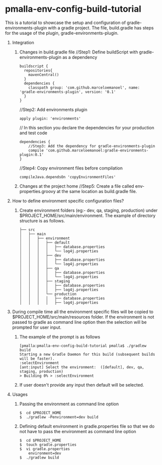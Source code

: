 pmalla-env-config-build-tutorial
================================

This is a tutorial to showcase the setup and configuration of gradle-environments-plugin with a gradle project. The file, build.gradle has steps for the usage of the plugin, gradle-environments-plugin.

1. Integration
    1. Changes in build.gradle file
        //Step1: Define buildScript with gradle-environments-plugin as a dependency
        ```
        buildscript {
          repositories{
            mavenCentral()
          }
          dependencies {
            classpath group: 'com.github.marceloemanoel', name: 'gradle-environments-plugin', version: '0.1'
          }
        }
        ```

        //Step2: Add environments plugin
        ```
        apply plugin: 'environments'
        ```

        // In this section you declare the dependencies for your production and test code
        ```
        dependencies {
        	//Step3: Add the dependency for gradle-environments-plugin
        	compile 'com.github.marceloemanoel:gradle-environments-plugin:0.1'
        }
        ```

        //Step4: Copy environment files before compilation
        ```
        compileJava.dependsOn 'copyEnvironmentFiles'
        ```

    2. Changes at the project home
        //Step5: Create a file called env-properties.groovy at the same location as build.gradle file.

2. How to define environment specific configuration files?
    1. Create environment folders (eg:- dev, qa, staging, production) under $PROJECT_HOME/src/main/environment. The example of directory structure is as follows.
        ```
        ├── src
        │   ├── main
        │   │   ├── environment
        │   │   │   ├── default
        │   │   │   │   ├── database.properties
        │   │   │   │   └── log4j.properties
        │   │   │   ├── dev
        │   │   │   │   ├── database.properties
        │   │   │   │   └── log4j.properties
        │   │   │   ├── qa
        │   │   │   │   ├── database.properties
        │   │   │   │   └── log4j.properties
        │   │   │   ├── staging
        │   │   │   │   ├── database.properties
        │   │   │   │   ├── log4j.properties
        │   │   │   └── production
        │   │   │   │   ├── database.properties
        │   │   │   │   ├── log4j.properties
        ```
3. During compile time all the environment specific files will be copied to $PROJECT_HOME/src/main/resources folder. If the environment is not passed to gradle as command line option then the selection will be prompted for user input.
    1. The example of the prompt is as follows
        ```
        [pmalla:pmalla-env-config-build-tutorial pmalla$ ./gradlew build
        Starting a new Gradle Daemon for this build (subsequent builds will be faster).
        :selectEnvironment
        [ant:input] Select the environment:  ([default], dev, qa, staging, production)
        > Building 0% > :selectEnvironment
        ```
    2. If user doesn't provide any input then default will be selected.
4. Usages
    1. Passing the environment as command line option
        ```
        $  cd $PROJECT_HOME
        $  ./gradlew -Penvironment=dev build
        ```
    2. Defining default environment in gradle.properties file so that we do not have to pass the environment as command line option
        ```
        $  cd $PROJECT_HOME
        $  touch gradle.properties
        $  vi gradle.properties
            environment=dev
        $  ./gradlew build      
        ```
